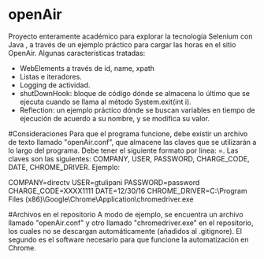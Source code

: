 # openAir
Proyecto enteramente académico para explorar la tecnología Selenium con Java , a través de un ejemplo práctico para cargar las horas en el sitio OpenAir. Algunas características tratadas:
- WebElements a través de id, name, xpath
- Listas e iteradores.
- Logging de actividad.
- shutDownHook: bloque de código dónde se almacena lo último que se ejecuta cuando se llama al método System.exit(int i).
- Reflection: un ejemplo práctico dónde se buscan variables en tiempo de ejecución de acuerdo a su nombre, y se modifica su valor.

#Consideraciones
Para que el programa funcione, debe existir un archivo de texto llamado "openAir.conf", que almacene las claves que se utilizarán a lo largo del programa. Debe tener el siguiente formato por linea:
<CLAVE>=<VALUE>. Las claves son las siguientes: COMPANY, USER, PASSWORD, CHARGE_CODE, DATE, CHROME_DRIVER. Ejemplo:

COMPANY=directv
USER=gtulipani
PASSWORD=password
CHARGE_CODE=XXXX1111
DATE=12/30/16
CHROME_DRIVER=C:\\Program Files (x86)\\Google\\Chrome\\Application\\chromedriver.exe

#Archivos en el repositorio
A modo de ejemplo, se encuentra un archivo llamado "openAir.conf" y otro llamado "chromedriver.exe" en el repositorio, los cuales no se descargan automáticamente (añadidos al .gitignore). El segundo es el software necesario para que funcione la automatización en Chrome.
